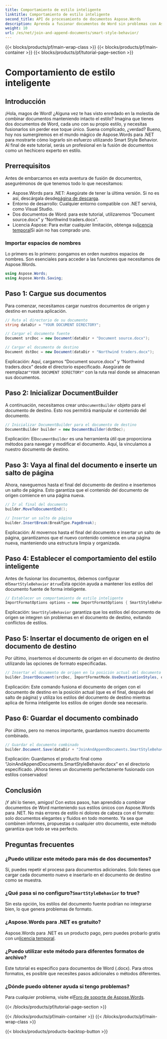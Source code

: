 ```yaml
---
title: Comportamiento de estilo inteligente
linktitle: Comportamiento de estilo inteligente
second_title: API de procesamiento de documentos Aspose.Words
description: Aprenda a fusionar documentos de Word sin problemas con Aspose.Words para .NET, conservando estilos y garantizando resultados profesionales.
weight: 10
url: /es/net/join-and-append-documents/smart-style-behavior/
---
```


{{< blocks/products/pf/main-wrap-class >}}
{{< blocks/products/pf/main-container >}}
{{< blocks/products/pf/tutorial-page-section >}}

# Comportamiento de estilo inteligente

## Introducción

¡Hola, magos de Word! ¿Alguna vez te has visto enredado en la molestia de combinar documentos manteniendo intacto el estilo? Imagina que tienes dos documentos de Word, cada uno con su propio estilo, y necesitas fusionarlos sin perder ese toque único. Suena complicado, ¿verdad? Bueno, hoy nos sumergiremos en el mundo mágico de Aspose.Words para .NET para mostrarte cómo lograrlo sin esfuerzo utilizando Smart Style Behavior. Al final de este tutorial, serás un profesional en la fusión de documentos como un hechicero experto en estilo.

## Prerrequisitos

Antes de embarcarnos en esta aventura de fusión de documentos, asegurémonos de que tenemos todo lo que necesitamos:

-  Aspose.Words para .NET: Asegúrate de tener la última versión. Si no es así, descárgala desde[página de descarga](https://releases.aspose.com/words/net/).
- Entorno de desarrollo: Cualquier entorno compatible con .NET servirá, como Visual Studio.
- Dos documentos de Word: para este tutorial, utilizaremos “Document source.docx” y “Northwind traders.docx”.
-  Licencia Aspose: Para evitar cualquier limitación, obtenga su[licencia temporal](https://purchase.aspose.com/temporary-license/)Si aún no has comprado uno.

### Importar espacios de nombres

Lo primero es lo primero: pongamos en orden nuestros espacios de nombres. Son esenciales para acceder a las funciones que necesitamos de Aspose.Words.

```csharp
using Aspose.Words;
using Aspose.Words.Saving;
```

## Paso 1: Cargue sus documentos

Para comenzar, necesitamos cargar nuestros documentos de origen y destino en nuestra aplicación.

```csharp
// Ruta al directorio de su documento
string dataDir = "YOUR DOCUMENT DIRECTORY";

// Cargar el documento fuente
Document srcDoc = new Document(dataDir + "Document source.docx");

// Cargar el documento de destino
Document dstDoc = new Document(dataDir + "Northwind traders.docx");
```

Explicación:
 Aquí, cargamos “Document source.docx” y “Northwind traders.docx” desde el directorio especificado. Asegúrate de reemplazar`"YOUR DOCUMENT DIRECTORY"` con la ruta real donde se almacenan sus documentos.

## Paso 2: Inicializar DocumentBuilder

 A continuación, necesitamos crear un`DocumentBuilder` objeto para el documento de destino. Esto nos permitirá manipular el contenido del documento.

```csharp
// Inicializar DocumentBuilder para el documento de destino
DocumentBuilder builder = new DocumentBuilder(dstDoc);
```

Explicación:
 El`DocumentBuilder` es una herramienta útil que proporciona métodos para navegar y modificar el documento. Aquí, la vinculamos a nuestro documento de destino.

## Paso 3: Vaya al final del documento e inserte un salto de página

Ahora, naveguemos hasta el final del documento de destino e insertemos un salto de página. Esto garantiza que el contenido del documento de origen comience en una página nueva.

```csharp
// Ir al final del documento
builder.MoveToDocumentEnd();

// Insertar un salto de página
builder.InsertBreak(BreakType.PageBreak);
```

Explicación:
Al movernos hasta el final del documento e insertar un salto de página, garantizamos que el nuevo contenido comience en una página nueva, manteniendo una estructura limpia y organizada.

## Paso 4: Establecer el comportamiento del estilo inteligente

 Antes de fusionar los documentos, debemos configurar el`SmartStyleBehavior` a`true`Esta opción ayuda a mantener los estilos del documento fuente de forma inteligente.

```csharp
// Establecer un comportamiento de estilo inteligente
ImportFormatOptions options = new ImportFormatOptions { SmartStyleBehavior = true };
```

Explicación:
`SmartStyleBehavior` garantiza que los estilos del documento de origen se integren sin problemas en el documento de destino, evitando conflictos de estilos.

## Paso 5: Insertar el documento de origen en el documento de destino

Por último, insertemos el documento de origen en el documento de destino utilizando las opciones de formato especificadas.

```csharp
// Insertar el documento de origen en la posición actual del documento de destino
builder.InsertDocument(srcDoc, ImportFormatMode.UseDestinationStyles, options);
```

Explicación:
Este comando fusiona el documento de origen con el documento de destino en la posición actual (que es el final, después del salto de página) y utiliza los estilos del documento de destino mientras aplica de forma inteligente los estilos de origen donde sea necesario.

## Paso 6: Guardar el documento combinado

Por último, pero no menos importante, guardamos nuestro documento combinado.

```csharp
// Guardar el documento combinado
builder.Document.Save(dataDir + "JoinAndAppendDocuments.SmartStyleBehavior.docx");
```

Explicación:
Guardamos el producto final como “JoinAndAppendDocuments.SmartStyleBehavior.docx” en el directorio especificado. ¡Ahora tienes un documento perfectamente fusionado con estilos conservados!

## Conclusión

¡Y ahí lo tienen, amigos! Con estos pasos, han aprendido a combinar documentos de Word manteniendo sus estilos únicos con Aspose.Words para .NET. No más errores de estilo ni dolores de cabeza con el formato: solo documentos elegantes y fluidos en todo momento. Ya sea que combinen informes, propuestas o cualquier otro documento, este método garantiza que todo se vea perfecto.

## Preguntas frecuentes

### ¿Puedo utilizar este método para más de dos documentos?
Sí, puedes repetir el proceso para documentos adicionales. Solo tienes que cargar cada documento nuevo e insertarlo en el documento de destino como se muestra.

### ¿Qué pasa si no configuro?`SmartStyleBehavior` to true?
Sin esta opción, los estilos del documento fuente podrían no integrarse bien, lo que genera problemas de formato.

### ¿Aspose.Words para .NET es gratuito?
 Aspose.Words para .NET es un producto pago, pero puedes probarlo gratis con un[licencia temporal](https://purchase.aspose.com/temporary-license/).

### ¿Puedo utilizar este método para diferentes formatos de archivo?
Este tutorial es específico para documentos de Word (.docx). Para otros formatos, es posible que necesites pasos adicionales o métodos diferentes.

### ¿Dónde puedo obtener ayuda si tengo problemas?
 Para cualquier problema, visite el[Foro de soporte de Aspose.Words](https://forum.aspose.com/c/words/8).

{{< /blocks/products/pf/tutorial-page-section >}}

{{< /blocks/products/pf/main-container >}}
{{< /blocks/products/pf/main-wrap-class >}}

{{< blocks/products/products-backtop-button >}}
